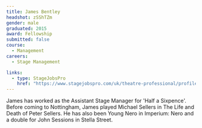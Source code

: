 ```yaml
---
title: James Bentley
headshot: zSShTZm
gender: male
graduated: 2015
award: Fellowship
submitted: false
course:
  - Management
careers:
  - Stage Management

links:
  - type: StageJobsPro
    href: "https://www.stagejobspro.com/uk/theatre-professional/profile/james-bentley-1-2-3"
---
```


James has worked as the Assistant Stage Manager for 'Half a Sixpence'. Before coming to Nottingham, James played Michael Sellers in The Life and Death of Peter Sellers. He has also been Young Nero in Imperium: Nero and a double for John Sessions in Stella Street.
